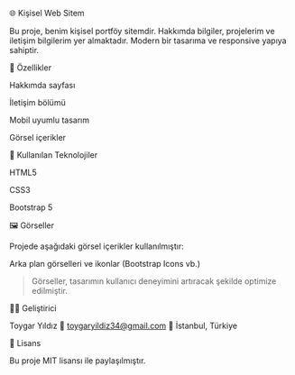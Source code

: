 
🌐 Kişisel Web Sitem

Bu proje, benim kişisel portföy sitemdir. Hakkımda bilgiler, projelerim ve iletişim bilgilerim yer almaktadır. Modern bir tasarıma ve responsive yapıya sahiptir.



🧩 Özellikler

Hakkımda sayfası

İletişim bölümü

Mobil uyumlu tasarım

Görsel içerikler



🎨 Kullanılan Teknolojiler

HTML5

CSS3

Bootstrap 5



🖼️ Görseller

Projede aşağıdaki görsel içerikler kullanılmıştır:

Arka plan görselleri ve ikonlar (Bootstrap Icons vb.)


> Görseller, tasarımın kullanıcı deneyimini artıracak şekilde optimize edilmiştir.



👨‍💻 Geliştirici

Toygar Yıldız
📧 toygaryildiz34@gmail.com
📍 İstanbul, Türkiye

📄 Lisans

Bu proje MIT lisansı ile paylaşılmıştır.
